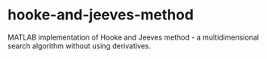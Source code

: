 # hooke-and-jeeves-method
MATLAB implementation of Hooke and Jeeves method - a multidimensional search algorithm without using derivatives.
